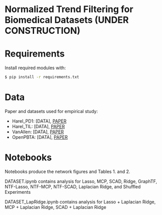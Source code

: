 # Normalized Trend Filtering for Biomedical Datasets (UNDER CONSTRUCTION)

# Requirements
Install required modules with:
```bash
$ pip install -r requirements.txt
```

# Data
Paper and datasets used for empirical study:

* Harel_PD1: [DATA], [PAPER](https://www.cell.com/cell/fulltext/S0092-8674(19)30900-6?_returnURL=https%3A%2F%2Flinkinghub.elsevier.com%2Fretrieve%2Fpii%2FS0092867419309006%3Fshowall%3Dtrue)
* Harel_TIL: [DATA], [PAPER](https://www.cell.com/cell/fulltext/S0092-8674(19)30900-6?_returnURL=https%3A%2F%2Flinkinghub.elsevier.com%2Fretrieve%2Fpii%2FS0092867419309006%3Fshowall%3Dtrue)
* VanAllen: [DATA], [PAPER](https://www.nature.com/articles/s41591-019-0654-5)
* OpenPBTA: [DATA], [PAPER](https://alexslemonade.github.io/OpenPBTA-manuscript/)

# Notebooks
Notebooks produce the network figures and Tables 1. and 2. 

DATASET.ipynb contains analysis for Lasso, MCP, SCAD, Ridge, GraphTF, NTF-Lasso, NTF-MCP, NTF-SCAD, Laplacian Ridge, and Shuffled Experiments

DATASET_LapRidge.ipynb contains analysis for Lasso + Laplacian Ridge, MCP + Laplacian Ridge, SCAD + Laplacian Ridge



